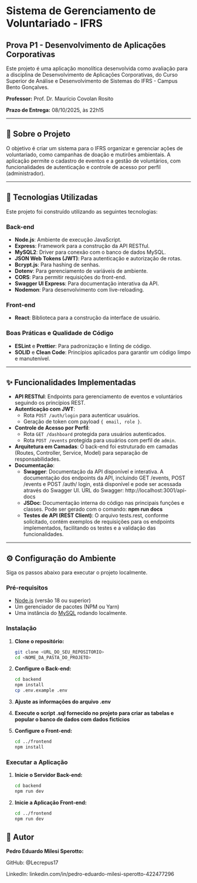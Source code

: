 # Sistema de Gerenciamento de Voluntariado - IFRS

## Prova P1 - Desenvolvimento de Aplicações Corporativas

Este projeto é uma aplicação monolítica desenvolvida como avaliação para a disciplina de Desenvolvimento de Aplicações Corporativas, do Curso Superior de Análise e Desenvolvimento de Sistemas do IFRS - Campus Bento Gonçalves.

**Professor:** Prof. Dr. Maurício Covolan Rosito

**Prazo de Entrega:** 08/10/2025, às 22h15

---

## 🎯 Sobre o Projeto

O objetivo é criar um sistema para o IFRS organizar e gerenciar ações de voluntariado, como campanhas de doação e mutirões ambientais. A aplicação permite o cadastro de eventos e a gestão de voluntários, com funcionalidades de autenticação e controle de acesso por perfil (administrador).

---

## 🚀 Tecnologias Utilizadas

Este projeto foi construído utilizando as seguintes tecnologias:

### **Back-end**
- **Node.js**: Ambiente de execução JavaScript.
- **Express**: Framework para a construção da API RESTful.
- **MySQL2**: Driver para conexão com o banco de dados MySQL.
- **JSON Web Tokens (JWT)**: Para autenticação e autorização de rotas.
- **Bcrypt.js**: Para hashing de senhas.
- **Dotenv**: Para gerenciamento de variáveis de ambiente.
- **CORS**: Para permitir requisições do front-end.
- **Swagger UI Express**: Para documentação interativa da API.
- **Nodemon**: Para desenvolvimento com live-reloading.

### **Front-end**
- **React**: Biblioteca para a construção da interface de usuário.

### **Boas Práticas e Qualidade de Código**
- **ESLint** e **Prettier**: Para padronização e linting de código.
- **SOLID** e **Clean Code**: Princípios aplicados para garantir um código limpo e manutenível.

---

## ✨ Funcionalidades Implementadas

- **API RESTful**: Endpoints para gerenciamento de eventos e voluntários seguindo os princípios REST.
- **Autenticação com JWT**:
    - Rota `POST /auth/login` para autenticar usuários.
    - Geração de token com payload `{ email, role }`.
- **Controle de Acesso por Perfil**:
    - Rota `GET /dashboard` protegida para usuários autenticados.
    - Rota `POST /events` protegida para usuários com perfil de `admin`.
- **Arquitetura em Camadas**: O back-end foi estruturado em camadas (Routes, Controller, Service, Model) para separação de responsabilidades.
- **Documentação**:
    - **Swagger**: Documentação da API disponível e interativa.
        A documentação dos endpoints da API, incluindo GET /events, POST /events e POST /auth/    login, está disponível e pode ser acessada através do Swagger UI.
        URL do Swagger: http://localhost:3001/api-docs
    - **JSDoc**: Documentação interna do código nas principais funções e classes.
        Pode ser gerado com o comando: **npm run docs**
    - **Testes de API (REST Client)**: O arquivo tests.rest, conforme solicitado, contém exemplos de requisições para os endpoints implementados, facilitando os testes e a validação das funcionalidades.

---

## ⚙️ Configuração do Ambiente

Siga os passos abaixo para executar o projeto localmente.

### **Pré-requisitos**

- [Node.js](https://nodejs.org/en/) (versão 18 ou superior)
- Um gerenciador de pacotes (NPM ou Yarn)
- Uma instância do [MySQL](https://www.mysql.com/) rodando localmente.

### **Instalação**

1. **Clone o repositório:**
   ```bash
   git clone <URL_DO_SEU_REPOSITORIO>
   cd <NOME_DA_PASTA_DO_PROJETO>

2. **Configure o Back-end:**
    ```bash
    cd backend
    npm install
    cp .env.example .env

3. **Ajuste as informações do arquivo .env**

4. **Execute o script .sql fornecido no projeto para criar as tabelas e popular o banco de dados com dados fictícios**


5. **Configure o Front-end:**
    ```bash
    cd ../frontend 
    npm install

### **Executar a Aplicação**

1. **Inicie o Servidor Back-end:**
    ```bash
    cd backend
    npm run dev

2. **Inicie a Aplicação Front-end:**
    ```bash
    cd ../frontend
    npm run dev


## 👤 Autor
**Pedro Eduardo Milesi Sperotto:**

GitHub: @Lecrepus17

LinkedIn: linkedin.com/in/pedro-eduardo-milesi-sperotto-422477296